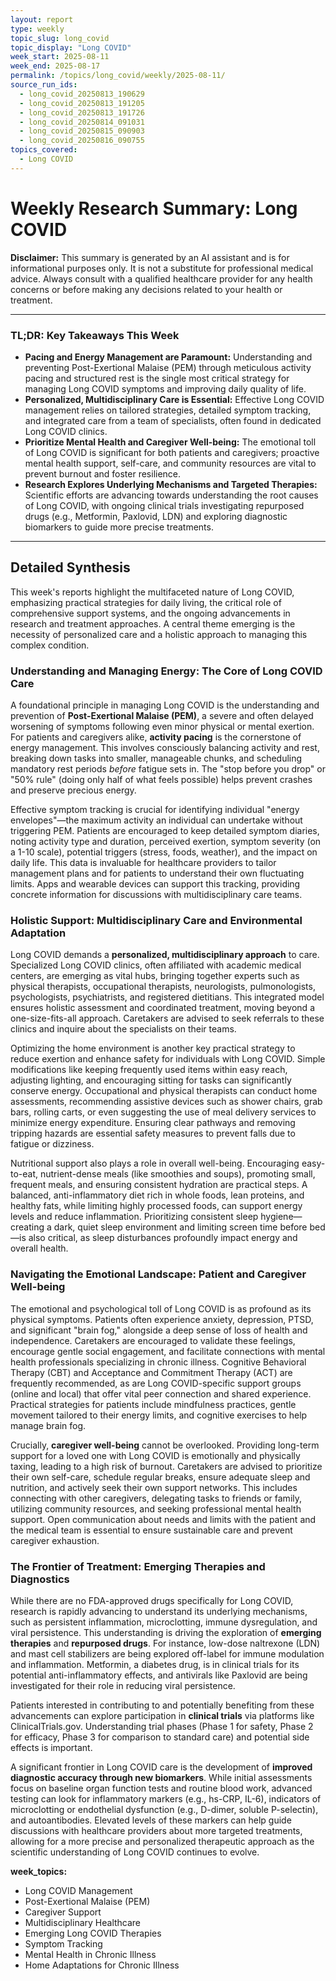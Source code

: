 ```yaml
---
layout: report
type: weekly
topic_slug: long_covid
topic_display: "Long COVID"
week_start: 2025-08-11
week_end: 2025-08-17
permalink: /topics/long_covid/weekly/2025-08-11/
source_run_ids:
  - long_covid_20250813_190629
  - long_covid_20250813_191205
  - long_covid_20250813_191726
  - long_covid_20250814_091031
  - long_covid_20250815_090903
  - long_covid_20250816_090755
topics_covered:
  - Long COVID
---
```


# Weekly Research Summary: Long COVID

**Disclaimer:** This summary is generated by an AI assistant and is for informational purposes only. It is not a substitute for professional medical advice. Always consult with a qualified healthcare provider for any health concerns or before making any decisions related to your health or treatment.

---

### **TL;DR: Key Takeaways This Week**

-   **Pacing and Energy Management are Paramount:** Understanding and preventing Post-Exertional Malaise (PEM) through meticulous activity pacing and structured rest is the single most critical strategy for managing Long COVID symptoms and improving daily quality of life.
-   **Personalized, Multidisciplinary Care is Essential:** Effective Long COVID management relies on tailored strategies, detailed symptom tracking, and integrated care from a team of specialists, often found in dedicated Long COVID clinics.
-   **Prioritize Mental Health and Caregiver Well-being:** The emotional toll of Long COVID is significant for both patients and caregivers; proactive mental health support, self-care, and community resources are vital to prevent burnout and foster resilience.
-   **Research Explores Underlying Mechanisms and Targeted Therapies:** Scientific efforts are advancing towards understanding the root causes of Long COVID, with ongoing clinical trials investigating repurposed drugs (e.g., Metformin, Paxlovid, LDN) and exploring diagnostic biomarkers to guide more precise treatments.

---

## Detailed Synthesis

This week's reports highlight the multifaceted nature of Long COVID, emphasizing practical strategies for daily living, the critical role of comprehensive support systems, and the ongoing advancements in research and treatment approaches. A central theme emerging is the necessity of personalized care and a holistic approach to managing this complex condition.

### Understanding and Managing Energy: The Core of Long COVID Care

A foundational principle in managing Long COVID is the understanding and prevention of **Post-Exertional Malaise (PEM)**, a severe and often delayed worsening of symptoms following even minor physical or mental exertion. For patients and caregivers alike, **activity pacing** is the cornerstone of energy management. This involves consciously balancing activity and rest, breaking down tasks into smaller, manageable chunks, and scheduling mandatory rest periods *before* fatigue sets in. The "stop before you drop" or "50% rule" (doing only half of what feels possible) helps prevent crashes and preserve precious energy.

Effective symptom tracking is crucial for identifying individual "energy envelopes"—the maximum activity an individual can undertake without triggering PEM. Patients are encouraged to keep detailed symptom diaries, noting activity type and duration, perceived exertion, symptom severity (on a 1-10 scale), potential triggers (stress, foods, weather), and the impact on daily life. This data is invaluable for healthcare providers to tailor management plans and for patients to understand their own fluctuating limits. Apps and wearable devices can support this tracking, providing concrete information for discussions with multidisciplinary care teams.

### Holistic Support: Multidisciplinary Care and Environmental Adaptation

Long COVID demands a **personalized, multidisciplinary approach** to care. Specialized Long COVID clinics, often affiliated with academic medical centers, are emerging as vital hubs, bringing together experts such as physical therapists, occupational therapists, neurologists, pulmonologists, psychologists, psychiatrists, and registered dietitians. This integrated model ensures holistic assessment and coordinated treatment, moving beyond a one-size-fits-all approach. Caretakers are advised to seek referrals to these clinics and inquire about the specialists on their teams.

Optimizing the home environment is another key practical strategy to reduce exertion and enhance safety for individuals with Long COVID. Simple modifications like keeping frequently used items within easy reach, adjusting lighting, and encouraging sitting for tasks can significantly conserve energy. Occupational and physical therapists can conduct home assessments, recommending assistive devices such as shower chairs, grab bars, rolling carts, or even suggesting the use of meal delivery services to minimize energy expenditure. Ensuring clear pathways and removing tripping hazards are essential safety measures to prevent falls due to fatigue or dizziness.

Nutritional support also plays a role in overall well-being. Encouraging easy-to-eat, nutrient-dense meals (like smoothies and soups), promoting small, frequent meals, and ensuring consistent hydration are practical steps. A balanced, anti-inflammatory diet rich in whole foods, lean proteins, and healthy fats, while limiting highly processed foods, can support energy levels and reduce inflammation. Prioritizing consistent sleep hygiene—creating a dark, quiet sleep environment and limiting screen time before bed—is also critical, as sleep disturbances profoundly impact energy and overall health.

### Navigating the Emotional Landscape: Patient and Caregiver Well-being

The emotional and psychological toll of Long COVID is as profound as its physical symptoms. Patients often experience anxiety, depression, PTSD, and significant "brain fog," alongside a deep sense of loss of health and independence. Caretakers are encouraged to validate these feelings, encourage gentle social engagement, and facilitate connections with mental health professionals specializing in chronic illness. Cognitive Behavioral Therapy (CBT) and Acceptance and Commitment Therapy (ACT) are frequently recommended, as are Long COVID-specific support groups (online and local) that offer vital peer connection and shared experience. Practical strategies for patients include mindfulness practices, gentle movement tailored to their energy limits, and cognitive exercises to help manage brain fog.

Crucially, **caregiver well-being** cannot be overlooked. Providing long-term support for a loved one with Long COVID is emotionally and physically taxing, leading to a high risk of burnout. Caretakers are advised to prioritize their own self-care, schedule regular breaks, ensure adequate sleep and nutrition, and actively seek their own support networks. This includes connecting with other caregivers, delegating tasks to friends or family, utilizing community resources, and seeking professional mental health support. Open communication about needs and limits with the patient and the medical team is essential to ensure sustainable care and prevent caregiver exhaustion.

### The Frontier of Treatment: Emerging Therapies and Diagnostics

While there are no FDA-approved drugs specifically for Long COVID, research is rapidly advancing to understand its underlying mechanisms, such as persistent inflammation, microclotting, immune dysregulation, and viral persistence. This understanding is driving the exploration of **emerging therapies** and **repurposed drugs**. For instance, low-dose naltrexone (LDN) and mast cell stabilizers are being explored off-label for immune modulation and inflammation. Metformin, a diabetes drug, is in clinical trials for its potential anti-inflammatory effects, and antivirals like Paxlovid are being investigated for their role in reducing viral persistence.

Patients interested in contributing to and potentially benefiting from these advancements can explore participation in **clinical trials** via platforms like ClinicalTrials.gov. Understanding trial phases (Phase 1 for safety, Phase 2 for efficacy, Phase 3 for comparison to standard care) and potential side effects is important.

A significant frontier in Long COVID care is the development of **improved diagnostic accuracy through new biomarkers**. While initial assessments focus on baseline organ function tests and routine blood work, advanced testing can look for inflammatory markers (e.g., hs-CRP, IL-6), indicators of microclotting or endothelial dysfunction (e.g., D-dimer, soluble P-selectin), and autoantibodies. Elevated levels of these markers can help guide discussions with healthcare providers about more targeted treatments, allowing for a more precise and personalized therapeutic approach as the scientific understanding of Long COVID continues to evolve.

**week_topics:**
- Long COVID Management
- Post-Exertional Malaise (PEM)
- Caregiver Support
- Multidisciplinary Healthcare
- Emerging Long COVID Therapies
- Symptom Tracking
- Mental Health in Chronic Illness
- Home Adaptations for Chronic Illness
